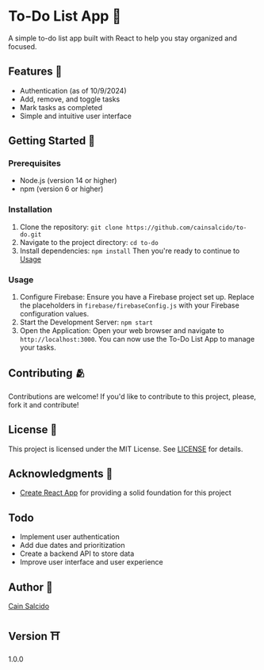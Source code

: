 To-Do List App 📝
=====================

A simple to-do list app built with React to help you stay organized and focused.

Features 📃
--------

* Authentication (as of 10/9/2024)
* Add, remove, and toggle tasks
* Mark tasks as completed
* Simple and intuitive user interface

Getting Started 📌
---------------

### Prerequisites 

* Node.js (version 14 or higher)
* npm (version 6 or higher)

### Installation

1. Clone the repository: `git clone https://github.com/cainsalcido/to-do.git`
2. Navigate to the project directory: `cd to-do`
3. Install dependencies: `npm install`
Then you're ready to continue to [Usage](Usage)

### Usage

1. Configure Firebase: Ensure you have a Firebase project set up. Replace the placeholders in `firebase/firebaseConfig.js` with your Firebase configuration values.
2. Start the Development Server: `npm start`
3. Open the Application: Open your web browser and navigate to `http://localhost:3000`. You can now use the To-Do List App to manage your tasks.

Contributing 🫂
------------

Contributions are welcome! If you'd like to contribute to this project, please, fork it and contribute!

License 🪪
-------

This project is licensed under the MIT License. See [LICENSE](LICENSE) for details.

Acknowledgments 📢
---------------

* [Create React App](https://create-react-app.dev/) for providing a solid foundation for this project

Todo
-----

* Implement user authentication
* Add due dates and prioritization
* Create a backend API to store data
* Improve user interface and user experience

Author 🧾
------

[Cain Salcido](https://github.com/cainsalcido)

Version ⛩️
---------

1.0.0
